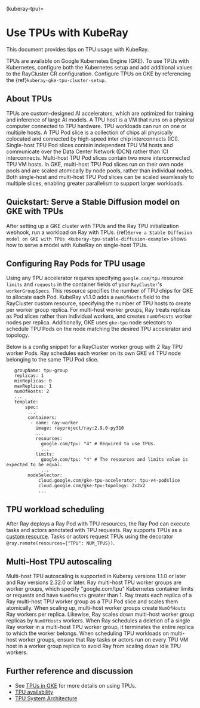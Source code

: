 (kuberay-tpu)=

# Use TPUs with KubeRay

This document provides tips on TPU usage with KubeRay.

TPUs are available on Google Kubernetes Engine (GKE). To use TPUs with Kubernetes, configure
both the Kubernetes setup and add additional values to the RayCluster CR configuration.
Configure TPUs on GKE by referencing the {ref}`kuberay-gke-tpu-cluster-setup`.

## About TPUs

TPUs are custom-designed AI accelerators, which are optimized for training and inference of large AI models. A TPU host is a VM that runs on a physical computer connected to TPU hardware. TPU workloads can run on one or multiple hosts. A TPU Pod slice is a collection of chips all physically colocated and connected by high-speed inter chip interconnects (ICI). Single-host TPU Pod slices contain independent TPU VM hosts and communicate over the Data Center Network (DCN) rather than ICI interconnects. Multi-host TPU Pod slices contain two more interconnected TPU VM hosts. In GKE, multi-host TPU Pod slices run on their own node pools and are scaled atomically by node pools, rather than individual nodes. Both single-host and multi-host TPU Pod slices can be scaled seamlessly to multiple slices, enabling greater parallelism to support larger workloads.

## Quickstart: Serve a Stable Diffusion model on GKE with TPUs

After setting up a GKE cluster with TPUs and the Ray TPU initialization webhook, run a workload on Ray with TPUs. {ref}`Serve a Stable Diffusion model on GKE with TPUs <kuberay-tpu-stable-diffusion-example>` shows how to serve a model with KubeRay on single-host TPUs.

## Configuring Ray Pods for TPU usage

Using any TPU accelerator requires specifying `google.com/tpu` resource `limits` and `requests` in the container fields of your `RayCluster`'s
`workerGroupSpecs`. This resource specifies the number of TPU chips for GKE to allocate each Pod. KubeRay v1.1.0 adds a `numOfHosts`
field to the RayCluster custom resource, specifying the number of TPU hosts to create per worker group replica. For multi-host worker groups,
Ray treats replicas as Pod slices rather than individual workers, and creates `numOfHosts` worker nodes per replica.
Additionally, GKE uses `gke-tpu` node selectors to schedule TPU Pods on the node matching the desired TPU accelerator and topology.

Below is a config snippet for a RayCluster worker group with 2 Ray TPU worker Pods. Ray schedules each worker on its own GKE v4 TPU node belonging to the same TPU Pod slice.

```
   groupName: tpu-group
   replicas: 1
   minReplicas: 0
   maxReplicas: 1
   numOfHosts: 2
   ...
   template:
       spec:
        ...
        containers:
         - name: ray-worker
           image: rayproject/ray:2.9.0-py310
           ...
           resources:
             google.com/tpu: "4" # Required to use TPUs.
             ...
           limits:
             google.com/tpu: "4" # The resources and limits value is expected to be equal.
             ...
        nodeSelector:
            cloud.google.com/gke-tpu-accelerator: tpu-v4-podslice
            cloud.google.com/gke-tpu-topology: 2x2x2
            ...
```

## TPU workload scheduling

After Ray deploys a Ray Pod with TPU resources, the Ray Pod can execute tasks and actors annotated with TPU requests.
Ray supports TPUs as a [custom resource](https://docs.ray.io/en/latest/ray-core/scheduling/resources.html#custom-resources).
Tasks or actors request TPUs using the decorator `@ray.remote(resources={"TPU": NUM_TPUS})`.

## Multi-Host TPU autoscaling

Multi-host TPU autoscaling is supported in Kuberay versions 1.1.0 or later and Ray versions 2.32.0 or later. Ray multi-host TPU worker groups are worker groups, which specify "google.com/tpu" Kubernetes container limits or requests and have `NumOfHosts` greater than 1. Ray treats each replica of a Ray multi-host TPU worker group as a TPU Pod slice and scales them atomically. When scaling up, multi-host worker groups create `NumOfHosts` Ray workers per replica. Likewise, Ray scales down multi-host worker group replicas by `NumOfHosts` workers. When Ray schedules a deletion of a single Ray worker in a multi-host TPU worker group, it terminates the entire replica to which the worker belongs. When scheduling TPU workloads on multi-host worker groups, ensure that Ray tasks or actors run on every TPU VM host in a worker group replica to avoid Ray from scaling down idle TPU workers.

Further reference and discussion
--------------------------------
* See [TPUs in GKE](https://cloud.google.com/kubernetes-engine/docs/how-to/tpus) for more details on using TPUs.
* [TPU availability](https://cloud.google.com/tpu/docs/regions-zones)
* [TPU System Architecture](https://cloud.google.com/tpu/docs/system-architecture-tpu-vm)
